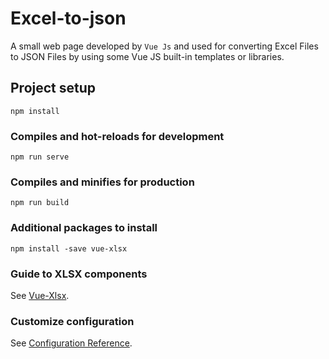 # Excel-to-json

A small web page developed by `Vue Js` and used for converting Excel Files to JSON Files by using some Vue JS built-in templates or libraries.

## Project setup
```
npm install
```

### Compiles and hot-reloads for development
```
npm run serve
```

### Compiles and minifies for production
```
npm run build
```

### Additional packages to install
```
npm install -save vue-xlsx
```

### Guide to XLSX components

See [Vue-Xlsx](https://vue-xlsx.netlify.com/guide/).

### Customize configuration
See [Configuration Reference](https://cli.vuejs.org/config/).
